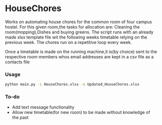 # HouseChores

Works on automating house chores for the common room of four campus hostel.
For this given room,the tasks for allocation are: Cleaning the room(mopping),Dishes and buying greens.
The script runs with an already made xlsx template file wit the following weeks timetable relying on the previous week.
The chores run on a repetitive loop every week.

Once a timetable is made on the running machine,it is(by choice) sent to the respective room members whos email addresses are kept in a csv file as a contacts file

### Usage
```sh
python main.py -i HouseChores.xlsx -o Updated_HouseChores.xlsx
```

### To-do
- Add text message functionality
- Allow new timetable(for new room) to be made without knowledge of the past
